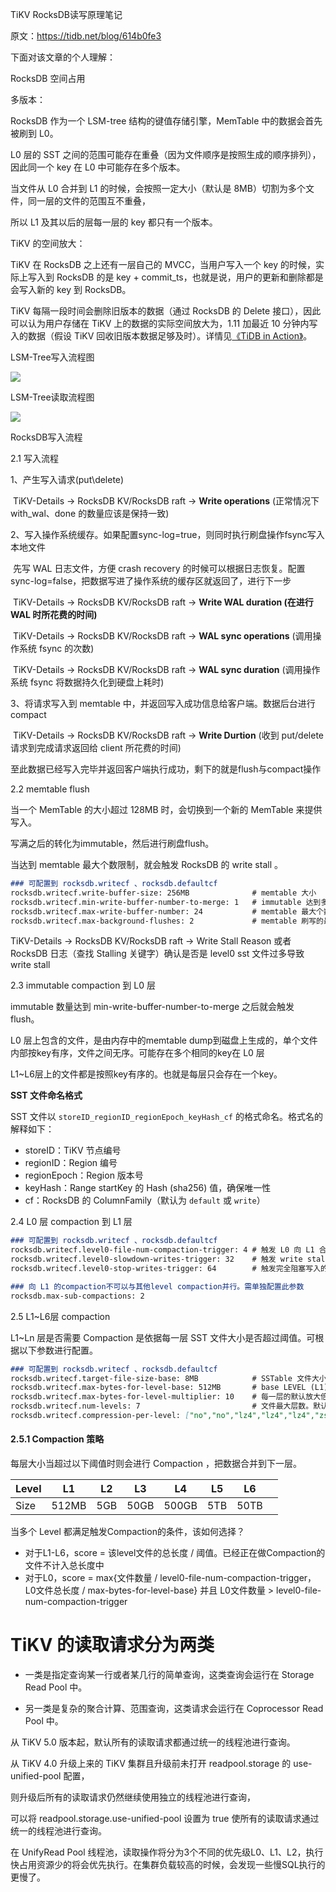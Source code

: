 

TiKV RocksDB读写原理笔记



原文：https://tidb.net/blog/614b0fe3

下面对该文章的个人理解：





RocksDB 空间占用



多版本：

RocksDB 作为一个 LSM-tree 结构的键值存储引擎，MemTable 中的数据会首先被刷到 L0。

L0 层的 SST 之间的范围可能存在重叠（因为文件顺序是按照生成的顺序排列），因此同一个 key 在 L0 中可能存在多个版本。

当文件从 L0 合并到 L1 的时候，会按照一定大小（默认是 8MB）切割为多个文件，同一层的文件的范围互不重叠，

所以 L1 及其以后的层每一层的 key 都只有一个版本。





TiKV 的空间放大：

TiKV 在 RocksDB 之上还有一层自己的 MVCC，当用户写入一个 key 的时候，实际上写入到 RocksDB 的是 key + commit_ts，也就是说，用户的更新和删除都是会写入新的 key 到 RocksDB。

TiKV 每隔一段时间会删除旧版本的数据（通过 RocksDB 的 Delete 接口），因此可以认为用户存储在 TiKV 上的数据的实际空间放大为，1.11 加最近 10 分钟内写入的数据（假设 TiKV 回收旧版本数据足够及时）。详情见[《TiDB in Action》](https://github.com/pingcap-incubator/tidb-in-action/blob/master/session4/chapter7/compact.md#tikv-的空间放大)。



LSM-Tree写入流程图

![](https://tidb-blog.oss-cn-beijing.aliyuncs.com/media/image-1675676362330.png)



LSM-Tree读取流程图

![](https://tidb-blog.oss-cn-beijing.aliyuncs.com/media/image-1675676381841.png)

RocksDB写入流程

2.1 写入流程

1、产生写入请求(put\delete) 

​      TiKV-Details -> RocksDB KV/RocksDB raft -> **Write operations** (正常情况下with_wal、done 的数量应该是保持一致)

2、写入操作系统缓存。如果配置sync-log=true，则同时执行刷盘操作fsync写入本地文件

​      先写 WAL 日志文件，方便 crash recovery 的时候可以根据日志恢复。配置sync-log=false，把数据写进了操作系统的缓存区就返回了，进行下一步

​      TiKV-Details -> RocksDB KV/RocksDB raft -> **Write WAL duration (**在进行 WAL 时所花费的时间**)**

​      TiKV-Details -> RocksDB KV/RocksDB raft -> **WAL sync operations** (调用操作系统 fsync 的次数)

​      TiKV-Details -> RocksDB KV/RocksDB raft -> **WAL sync duration** (调用操作系统 fsync 将数据持久化到硬盘上耗时)

3、将请求写入到 memtable 中，并返回写入成功信息给客户端。数据后台进行compact

​      TiKV-Details -> RocksDB KV/RocksDB raft -> **Write Durtion** (收到 put/delete 请求到完成请求返回给 client 所花费的时间)

至此数据已经写入完毕并返回客户端执行成功，剩下的就是flush与compact操作





2.2 memtable flush

当一个 MemTable 的大小超过 128MB 时，会切换到一个新的 MemTable 来提供写入。

写满之后的转化为immutable，然后进行刷盘flush。

当达到 memtable 最大个数限制，就会触发 RocksDB 的 write stall 。

```markdown
### 可配置到 rocksdb.writecf 、rocksdb.defaultcf
rocksdb.writecf.write-buffer-size: 256MB              # memtable 大小
rocksdb.writecf.min-write-buffer-number-to-merge: 1   # immutable 达到多少个则进行刷盘flush
rocksdb.writecf.max-write-buffer-number: 24           # memtable 最大个数
rocksdb.writecf.max-background-flushes: 2             # memtable 刷写的最大后台线程数
```

TiKV-Details -> RocksDB KV/RocksDB raft -> Write Stall Reason 或者 RocksDB 日志（查找 Stalling 关键字）确认是否是 level0 sst 文件过多导致 write stall



2.3 immutable compaction 到 L0 层

immutable 数量达到 min-write-buffer-number-to-merge 之后就会触发 flush。

L0 层上包含的文件，是由内存中的memtable dump到磁盘上生成的，单个文件内部按key有序，文件之间无序。可能存在多个相同的key在 L0 层

L1~L6层上的文件都是按照key有序的。也就是每层只会存在一个key。



**SST 文件命名格式**

SST 文件以 `storeID_regionID_regionEpoch_keyHash_cf` 的格式命名。格式名的解释如下：

- storeID：TiKV 节点编号
- regionID：Region 编号
- regionEpoch：Region 版本号
- keyHash：Range startKey 的 Hash (sha256) 值，确保唯一性
- cf：RocksDB 的 ColumnFamily（默认为 `default` 或 `write`）





2.4 L0 层 compaction 到 L1 层

```markdown
### 可配置到 rocksdb.writecf 、rocksdb.defaultcf
rocksdb.writecf.level0-file-num-compaction-trigger: 4 # 触发 L0 向 L1 合并的 L0 文件数
rocksdb.writecf.level0-slowdown-writes-trigger: 32    # 触发 write stall 的 L0 文件数
rocksdb.writecf.level0-stop-writes-trigger: 64        # 触发完全阻塞写入的 L0 文件数

### 向 L1 的compaction不可以与其他level compaction并行。需单独配置此参数
rocksdb.max-sub-compactions: 2
```



2.5 L1~L6层 compaction

L1~Ln 层是否需要 Compaction 是依据每一层 SST 文件大小是否超过阈值。可根据以下参数进行配置。

```markdown
### 可配置到 rocksdb.writecf 、rocksdb.defaultcf
rocksdb.writecf.target-file-size-base: 8MB            # SSTable 文件大小，文件从 L0 合并到 L1
rocksdb.writecf.max-bytes-for-level-base: 512MB       # base LEVEL (L1) 最大字节数，一般设置为 memtable 大小 4 倍
rocksdb.writecf.max-bytes-for-level-multiplier: 10    # 每一层的默认放大倍数。默认值 ： 10
rocksdb.writecf.num-levels: 7                         # 文件最大层数。默认值 ： 7
rocksdb.writecf.compression-per-level: ["no","no","lz4","lz4","lz4","zstd","zstd"]   # 每层压缩算法
```

#### 2.5.1 Compaction 策略

每层大小当超过以下阈值时则会进行 Compaction ，把数据合并到下一层。

| Level | L1    | L2   | L3   | L4    | L5   | L6   |      |
| ----- | ----- | ---- | ---- | ----- | ---- | ---- | ---- |
| Size  | 512MB | 5GB  | 50GB | 500GB | 5TB  | 50TB |      |

当多个 Level 都满足触发Compaction的条件，该如何选择？

- 对于L1-L6，score = 该level文件的总长度 / 阈值。已经正在做Compaction的文件不计入总长度中
- 对于L0，score = max{文件数量 / level0-file-num-compaction-trigger， L0文件总长度 / max-bytes-for-level-base} 并且 L0文件数量 > level0-file-num-compaction-trigger







# TiKV 的读取请求分为两类

- 一类是指定查询某一行或者某几行的简单查询，这类查询会运行在 Storage Read Pool 中。



- 另一类是复杂的聚合计算、范围查询，这类请求会运行在 Coprocessor Read Pool 中。



从 TiKV 5.0 版本起，默认所有的读取请求都通过统一的线程池进行查询。

从 TiKV 4.0 升级上来的 TiKV 集群且升级前未打开 readpool.storage 的 use-unified-pool 配置，

则升级后所有的读取请求仍然继续使用独立的线程池进行查询，

可以将 readpool.storage.use-unified-pool 设置为 true 使所有的读取请求通过统一的线程池进行查询。



在 UnifyRead Pool 线程池，读取操作将分为3个不同的优先级L0、L1、L2，执行快占用资源少的将会优先执行。在集群负载较高的时候，会发现一些慢SQL执行的更慢了。


